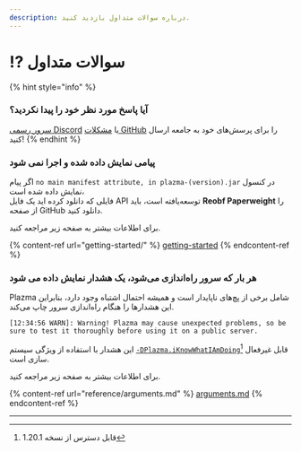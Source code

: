 ```yaml
---
description: درباره سوالات متداول بازدید کنید.
---
```


# ⁉️ سوالات متداول

{% hint style="info" %}

### آیا پاسخ مورد نظر خود را پیدا نکردید؟

[سرور رسمی Discord](https://discord.gg/MmfC52K8A8) یا [مشکلات GitHub](https://github.com/PlazmaMC/PlazmaBukkit/issues) را برای پرسش‌های خود به جامعه ارسال کنید!
{% endhint %}

### پیامی نمایش داده شده و اجرا نمی شود

اگر پیام `no main manifest attribute, in plazma-(version).jar` در کنسول نمایش داده شده است،\
فایلی که دانلود کرده اید یک فایل API توسعه‌یافته است، باید **Reobf Paperweight** را از صفحه GitHub دانلود کنید.

برای اطلاعات بیشتر به صفحه زیر مراجعه کنید.

{% content-ref url="getting-started/" %}
[getting-started](getting-started#id-2)
{% endcontent-ref %}

### هر بار که سرور راه‌اندازی می‌شود، یک هشدار نمایش داده می شود

Plazma شامل برخی از پچ‌های ناپایدار است و همیشه احتمال اشتباه وجود دارد، بنابراین این هشدارها را هنگام راه‌اندازی سرور چاپ می‌کند.

```log
[12:34:56 WARN]: Warning! Plazma may cause unexpected problems, so be sure to test it thoroughly before using it on a public server.
```

این هشدار با استفاده از ویژگی سیستم [`-DPlazma.iKnowWhatIAmDoing`](#user-content-fn-1)[^1] قابل غیرفعال سازی است.

برای اطلاعات بیشتر به صفحه زیر مراجعه کنید.

{% content-ref url="reference/arguments.md" %}
[arguments.md](reference/arguments.md#plazma.iknowwhatiamdoing)
{% endcontent-ref %}

***

[^1]: قابل دسترس از نسخه 1.20.1
